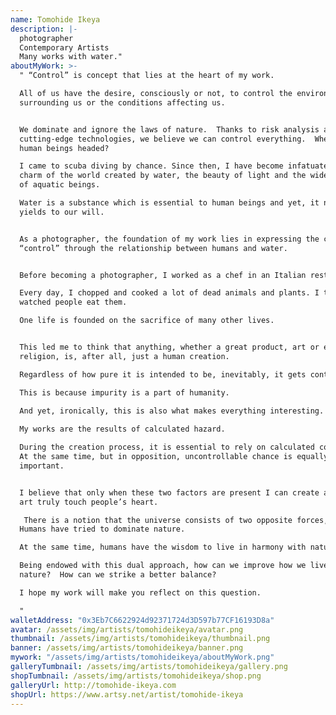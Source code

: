 ```yaml
---
name: Tomohide Ikeya
description: |-
  photographer
  Contemporary Artists
  Many works with water."
aboutMyWork: >-
  " “Control” is concept that lies at the heart of my work.

  All of us have the desire, consciously or not, to control the environment
  surrounding us or the conditions affecting us.


  We dominate and ignore the laws of nature.  Thanks to risk analysis and
  cutting-edge technologies, we believe we can control everything.  Where are
  human beings headed? 

  I came to scuba diving by chance. Since then, I have become infatuated by the
  charm of the world created by water, the beauty of light and the wide variety
  of aquatic beings.

  Water is a substance which is essential to human beings and yet, it never
  yields to our will.


  As a photographer, the foundation of my work lies in expressing the concept of
  “control” through the relationship between humans and water.


  Before becoming a photographer, I worked as a chef in an Italian restaurant.

  Every day, I chopped and cooked a lot of dead animals and plants. I then
  watched people eat them.

  One life is founded on the sacrifice of many other lives.


  This led me to think that anything, whether a great product, art or even
  religion, is, after all, just a human creation.

  Regardless of how pure it is intended to be, inevitably, it gets contaminated.

  This is because impurity is a part of humanity.

  And yet, ironically, this is also what makes everything interesting.
   
  My works are the results of calculated hazard.

  During the creation process, it is essential to rely on calculated control. 
  At the same time, but in opposition, uncontrollable chance is equally
  important.


  I believe that only when these two factors are present I can create a work of
  art truly touch people’s heart.

   There is a notion that the universe consists of two opposite forces, Yin and Yang.  I think control as well as has two facets, which coexist and rule together.
  Humans have tried to dominate nature.

  At the same time, humans have the wisdom to live in harmony with nature.

  Being endowed with this dual approach, how can we improve how we live with
  nature?  How can we strike a better balance? 

  I hope my work will make you reflect on this question.

  "
walletAddress: "0x3Eb7C6622924d92371724d3D597b77CF16193D8a"
avatar: /assets/img/artists/tomohideikeya/avatar.png
thumbnail: /assets/img/artists/tomohideikeya/thumbnail.png
banner: /assets/img/artists/tomohideikeya/banner.png
mywork: "/assets/img/artists/tomohideikeya/aboutMyWork.png"
galleryTumbnail: /assets/img/artists/tomohideikeya/gallery.png
shopTumbnail: /assets/img/artists/tomohideikeya/shop.png
galleryUrl: http://tomohide-ikeya.com
shopUrl: https://www.artsy.net/artist/tomohide-ikeya
---
```

